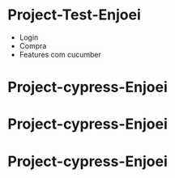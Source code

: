 # Project-Test-Enjoei

- Login 
- Compra
- Features com cucumber 

# Project-cypress-Enjoei
# Project-cypress-Enjoei
# Project-cypress-Enjoei
